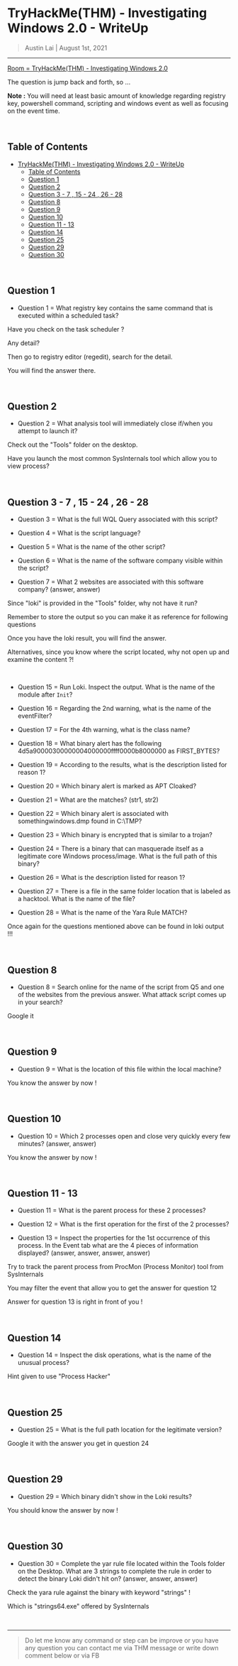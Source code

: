 
# TryHackMe(THM) - Investigating Windows 2.0  - WriteUp

> Austin Lai | August 1st, 2021

---

<!-- Description -->

[Room = TryHackMe(THM) - Investigating Windows 2.0](https://tryhackme.com/room/investigatingwindows2)

The question is jump back and forth, so ...

**Note :** You will need at least basic amount of knowledge regarding registry key, powershell command, scripting and windows event as well as focusing on the event time.

<!-- /Description -->

<br />

## Table of Contents

<!-- TOC -->

- [TryHackMe(THM) - Investigating Windows 2.0  - WriteUp](#tryhackmethm---investigating-windows-20----writeup)
    - [Table of Contents](#table-of-contents)
    - [Question 1](#question-1)
    - [Question 2](#question-2)
    - [Question 3 - 7 , 15 - 24 , 26 - 28](#question-3---7--15---24--26---28)
    - [Question 8](#question-8)
    - [Question 9](#question-9)
    - [Question 10](#question-10)
    - [Question 11 - 13](#question-11---13)
    - [Question 14](#question-14)
    - [Question 25](#question-25)
    - [Question 29](#question-29)
    - [Question 30](#question-30)

<!-- /TOC -->

<br />

## Question 1

- Question 1 = What registry key contains the same command that is executed within a scheduled task?

Have you check on the task scheduler ?

Any detail?

Then go to registry editor (regedit), search for the detail.

You will find the answer there.

<br />

## Question 2

- Question 2 = What analysis tool will immediately close if/when you attempt to launch it?

Check out the "Tools" folder on the desktop.

Have you launch the most common SysInternals tool which allow you to view process?

<br />

## Question 3 - 7 , 15 - 24 , 26 - 28

- Question 3 = What is the full WQL Query associated with this script?

- Question 4 = What is the script language?

- Question 5 = What is the name of the other script?

- Question 6 = What is the name of the software company visible within the script?

- Question 7 = What 2 websites are associated with this software company? (answer, answer)

Since "loki" is provided in the "Tools" folder, why not have it run?

Remember to store the output so you can make it as reference for following questions

Once you have the loki result, you will find the answer.

Alternatives, since you know where the script located, why not open up and examine the content ?!

<br />

- Question 15 = Run Loki. Inspect the output. What is the name of the module after `Init`?

- Question 16 = Regarding the 2nd warning, what is the name of the eventFilter?

- Question 17 = For the 4th warning, what is the class name?

- Question 18 = What binary alert has the following 4d5a90000300000004000000ffff0000b8000000 as FIRST_BYTES?

- Question 19 = According to the results, what is the description listed for reason 1?

- Question 20 = Which binary alert is marked as APT Cloaked?

- Question 21 = What are the matches? (str1, str2)

- Question 22 = Which binary alert is associated with somethingwindows.dmp found in C:\TMP?

- Question 23 = Which binary is encrypted that is similar to a trojan?

- Question 24 = There is a binary that can masquerade itself as a legitimate core Windows process/image. What is the full path of this binary?

- Question 26 = What is the description listed for reason 1?

- Question 27 = There is a file in the same folder location that is labeled as a hacktool. What is the name of the file?

- Question 28 = What is the name of the Yara Rule MATCH?

Once again for the questions mentioned above can be found in loki output !!!

<br />

## Question 8

- Question 8 = Search online for the name of the script from Q5 and one of the websites from the previous answer. What attack script comes up in your search?

Google it

<br />

## Question 9

- Question 9 = What is the location of this file within the local machine?

You know the answer by now !

<br />

## Question 10

- Question 10 = Which 2 processes open and close very quickly every few minutes? (answer, answer)

You know the answer by now !

<br />

## Question 11 - 13

- Question 11 = What is the parent process for these 2 processes?

- Question 12 = What is the first operation for the first of the 2 processes?

- Question 13 = Inspect the properties for the 1st occurrence of this process. In the Event tab what are the 4 pieces of information displayed? (answer, answer, answer, answer)

Try to track the parent process from ProcMon (Process Monitor) tool from SysInternals

You may filter the event that allow you to get the answer for question 12

Answer for question 13 is right in front of you !

<br />

## Question 14

- Question 14 = Inspect the disk operations, what is the name of the unusual process?

Hint given to use "Process Hacker"

<br />

## Question 25

- Question 25 = What is the full path location for the legitimate version?

Google it with the answer you get in question 24

<br />

## Question 29

- Question 29 = Which binary didn't show in the Loki results?

You should know the answer by now !

<br />

## Question 30

- Question 30 = Complete the yar rule file located within the Tools folder on the Desktop. What are 3 strings to complete the rule in order to detect the binary Loki didn't hit on? (answer, answer, answer)

Check the yara rule against the binary with keyword "strings" !

Which is "strings64.exe" offered by SysInternals

<br />

---

> Do let me know any command or step can be improve or you have any question you can contact me via THM message or write down comment below or via FB




